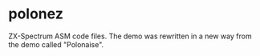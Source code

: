 # polonez
ZX-Spectrum ASM code files.
The demo was rewritten in a new way from the demo called "Polonaise".
